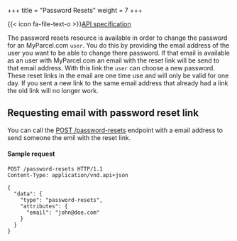 +++
title = "Password Resets"
weight = 7
+++

{{< icon fa-file-text-o >}}[API specification](https://docs.myparcel.com/api-specification#/PasswordResets)

The password resets resource is available in order to change the password for an MyParcel.com `user`. You do this by providing the email address of the user you want to be able to change there password. If that email is available as an user with MyParcel.com an email with the reset link will be send to that email address. With this link the `user` can choose a new password.
These reset links in the email are one time use and will only be valid for one day. If you sent a new link to the same email address that already had a link the old link will no longer work.

## Requesting email with password reset link
You can call the [POST /password-resets](https://docs.myparcel.com/api-specification#/PasswordResets/post_password_resets) endpoint with a email address to send someone the emil with the reset link.

#### Sample request
```http
POST /password-resets HTTP/1.1
Content-Type: application/vnd.api+json

{
  "data": {
    "type": "password-resets",
    "attributes": {
      "email": "john@doe.com"
    }
  }
}
```
